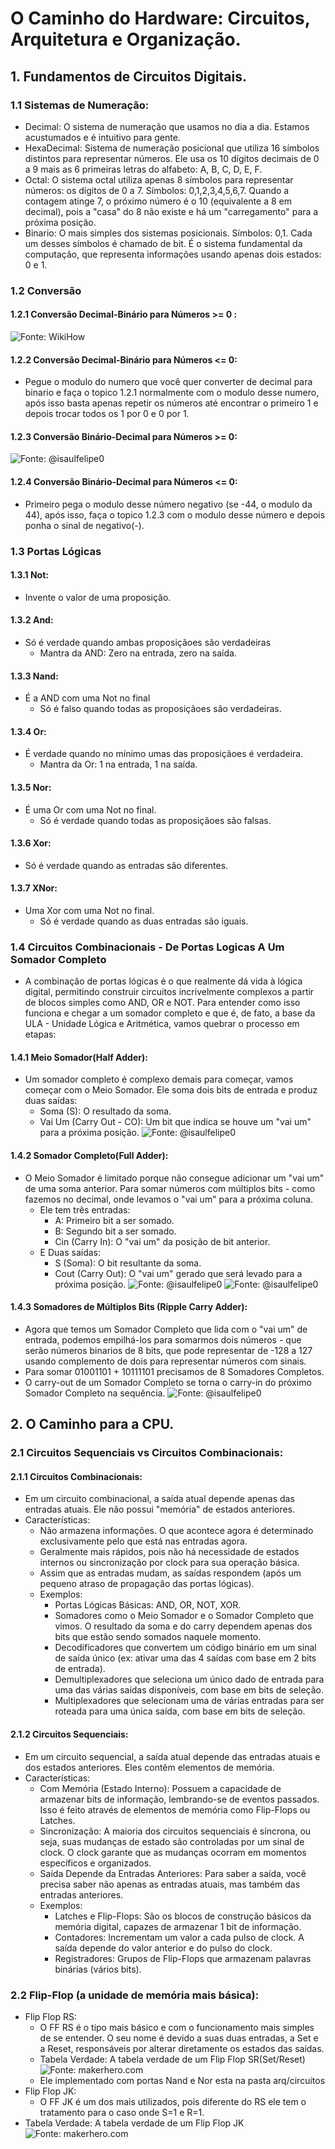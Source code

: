 # O Caminho do Hardware: Circuitos, Arquitetura e Organização.

## 1. Fundamentos de Circuitos Digitais.

### 1.1 Sistemas de Numeração:
   * Decimal: O sistema de numeração que usamos no dia a dia. Estamos acustumados e é intuitivo para gente.
   * HexaDecimal: Sistema de numeração posicional que utiliza 16 símbolos distintos para representar números. Ele usa os 10 dígitos decimais de 0 a 9 mais as 6 primeiras letras do alfabeto: A, B, C, D, E, F.
   * Octal: O sistema octal utiliza apenas 8 símbolos para representar números: os dígitos de 0 a 7. Símbolos: 0,1,2,3,4,5,6,7. Quando a contagem atinge 7, o próximo número é o 10 (equivalente a 8 em decimal), pois a "casa" do 8 não existe e há um "carregamento" para a próxima posição.
   * Binario: O mais simples dos sistemas posicionais. Símbolos: 0,1. Cada um desses símbolos é chamado de bit. É o sistema fundamental da computação, que representa informações usando apenas dois estados: 0 e 1.

### 1.2 Conversão
#### 1.2.1 Conversão Decimal-Binário para Números >= 0 :
![Fonte: WikiHow](https://www.wikihow.com/images/thumb/4/45/Convert-from-Decimal-to-Binary-Step-9-Version-4.jpg/v4-728px-Convert-from-Decimal-to-Binary-Step-9-Version-4.jpg "Fonte WikiHow")
#### 1.2.2 Conversão Decimal-Binário para Números <= 0:
   * Pegue o modulo do numero que você quer converter de decimal para binario e faça o topico 1.2.1 normalmente com o modulo desse numero, após isso basta apenas repetir os números até encontrar o primeiro 1 e depois trocar todos os 1 por 0 e 0 por 1.
#### 1.2.3 Conversão Binário-Decimal para Números >= 0: 
![Fonte: @isaulfelipe0]( /arq/img/ConversaoBinarioDecimalParaNumerosPositivos.png "Fonte @isaulfelipe")
#### 1.2.4 Conversão Binário-Decimal para Números <= 0: 
   * Primeiro pega o modulo desse número negativo (se -44, o modulo da 44), após isso, faça o topico 1.2.3 com o modulo desse número e depois ponha o sinal de negativo(-).
   
### 1.3 Portas Lógicas
#### 1.3.1 Not:
   * Invente o valor de uma proposição.
#### 1.3.2 And:
   * Só é verdade quando ambas proposiçãoes são verdadeiras
      * Mantra da AND: Zero na entrada, zero na saída.
#### 1.3.3 Nand:
   * É a AND com uma Not no final
      * Só é falso quando todas as proposiçãoes são verdadeiras.
#### 1.3.4 Or:
   * É verdade quando no mínimo umas das proposiçãoes é verdadeira.
      * Mantra da Or: 1 na entrada, 1 na saída.
#### 1.3.5 Nor:
   * É uma Or com uma Not no final.
      * Só é verdade quando todas as proposiçãoes são falsas.
#### 1.3.6 Xor:
   * Só é verdade quando as entradas são diferentes.
#### 1.3.7 XNor:
   * Uma Xor com uma Not no final.
      * Só é verdade quando as duas entradas são iguais.

### 1.4 Circuitos Combinacionais - De Portas Logicas A Um Somador Completo
   * A combinação de portas lógicas é o que realmente dá vida à lógica digital, permitindo construir circuitos incrivelmente complexos a partir de blocos simples como AND, OR e NOT. Para entender como isso funciona e chegar a um somador completo e que é, de fato, a base da ULA - Unidade Lógica e Aritmética, vamos quebrar o processo em etapas:
#### 1.4.1 Meio Somador(Half Adder):
   * Um somador completo é complexo demais para começar, vamos começar com o Meio Somador. Ele soma dois bits de entrada e produz duas saídas:
      * Soma (S): O resultado da soma.
      * Vai Um (Carry Out - CO): Um bit que indica se houve um "vai um" para a próxima posição.
      ![Fonte: @isaulfelipe0]( /arq/img/HalfAdder.PNG "Fonte @isaulfelipe0")
#### 1.4.2 Somador Completo(Full Adder):
   * O Meio Somador é limitado porque não consegue adicionar um "vai um" de uma soma anterior. Para somar números com múltiplos bits - como fazemos no decimal, onde levamos o "vai um" para a próxima coluna.
      * Ele tem três entradas:
         * A: Primeiro bit a ser somado.
         * B: Segundo bit a ser somado.
         * Cin (Carry In): O "vai um" da posição de bit anterior.
      * E Duas saídas:
         * S (Soma): O bit resultante da soma.
         * Cout (Carry Out): O "vai um" gerado que será levado para a próxima posição.
         ![Fonte: @isaulfelipe0]( /arq/img/FullAdderOnlyLogicGates.PNG "Fonte @isaulfelipe0")
         ![Fonte: @isaulfelipe0]( /arq/img/FullAdderWithTwoHalfAdder.PNG "Fonte @isaulfelipe0")
#### 1.4.3 Somadores de Múltiplos Bits (Ripple Carry Adder):
   * Agora que temos um Somador Completo que lida com o "vai um" de entrada, podemos empilhá-los para somarmos dois números - que serão números binarios de 8 bits, que pode representar de -128 a 127 usando complemento de dois para representar números com sinais.
   * Para somar 01001101 + 10111101 precisamos de 8 Somadores Completos.
   * O carry-out de um Somador Completo se torna o carry-in do próximo Somador Completo na sequência.
   ![Fonte: @isaulfelipe0]( /arq/img/RippleCarryAdderWithFull'sAdder's.PNG "Fonte @isaulfelipe0")

## 2. O Caminho para a CPU.

### 2.1 Circuitos Sequenciais vs Circuitos Combinacionais:
#### 2.1.1 Circuitos Combinacionais:
   * Em um circuito combinacional, a saída atual depende apenas das entradas atuais. Ele não possui "memória" de estados anteriores.
   * Características:
      * Não armazena informações. O que acontece agora é determinado exclusivamente pelo que está nas entradas agora.
      * Geralmente mais rápidos, pois não há necessidade de estados internos ou sincronização por clock para sua operação básica.
      * Assim que as entradas mudam, as saídas respondem (após um pequeno atraso de propagação das portas lógicas).
      * Exemplos:
         * Portas Lógicas Básicas: AND, OR, NOT, XOR.
         * Somadores como o Meio Somador e o Somador Completo que vimos. O resultado da soma e do carry dependem apenas dos bits que estão sendo somados naquele momento.
         * Decodificadores que convertem um código binário em um sinal de saída único (ex: ativar uma das 4 saídas com base em 2 bits de entrada).
         * Demultiplexadores que seleciona um único dado de entrada para uma das várias saídas disponíveis, com base em bits de seleção.
         * Multiplexadores que selecionam uma de várias entradas para ser roteada para uma única saída, com base em bits de seleção.
#### 2.1.2 Circuitos Sequenciais:
   * Em um circuito sequencial, a saída atual depende das entradas atuais e dos estados anteriores. Eles contêm elementos de memória.
   * Características:
      * Com Memória (Estado Interno): Possuem a capacidade de armazenar bits de informação, lembrando-se de eventos passados. Isso é feito através de elementos de memória como Flip-Flops ou Latches.
      * Sincronização: A maioria dos circuitos sequenciais é síncrona, ou seja, suas mudanças de estado são controladas por um sinal de clock. O clock garante que as mudanças ocorram em momentos específicos e organizados.
      * Saída Depende da Entradas Anteriores: Para saber a saída, você precisa saber não apenas as entradas atuais, mas também das entradas anteriores.
      * Exemplos:
         * Latches e Flip-Flops: São os blocos de construção básicos da memória digital, capazes de armazenar 1 bit de informação.
         * Contadores: Incrementam um valor a cada pulso de clock. A saída depende do valor anterior e do pulso do clock.
         * Registradores: Grupos de Flip-Flops que armazenam palavras binárias (vários bits).
### 2.2 Flip-Flop (a unidade de memória mais básica):
   * Flip Flop RS:
      * O FF RS é o tipo mais básico e com o funcionamento mais simples de se entender. O seu nome é devido a suas duas entradas, a Set e a Reset, responsáveis por alterar diretamente os estados das saídas.
      * Tabela Verdade: A tabela verdade de um Flip Flop SR(Set/Reset)
      ![Fonte: makerhero.com]( /arq/img/FlipFlopSRTruthTable.webp "Fonte makerhero.com")
      * Ele implementado com portas Nand e Nor esta na pasta arq/circuitos
   * Flip Flop JK:
      * O FF JK é um dos mais utilizados, pois diferente do RS ele tem o tratamento para o caso onde S=1 e R=1.
   * Tabela Verdade: A tabela verdade de um Flip Flop JK 
   ![Fonte: makerhero.com]( /arq/img/FlipFlopJKTruthTable.webp "Fonte makerhero.com")
